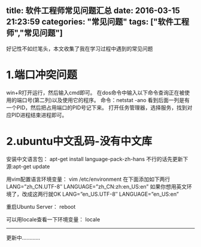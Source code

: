 title: 软件工程师常见问题汇总
date: 2016-03-15 21:23:59
categories: "常见问题"
tags: ["软件工程师","常见问题"]
---
好记性不如烂笔头，本文收集了我在学习过程中遇到的常见问题
<!--more-->
1.端口冲突问题
================
win+R打开运行，然后输入cmd即可。
在dos命令中输入以下命令查询正在被使用的端口号(第二列)以及使用它的程序。
命令：netstat -ano
看到后面一列是有一个PID，然后把占用端口的PID号记下来。
打开任务管理器，选择服务，找到对应PID进程结束进程即可。

2.ubuntu中文乱码-没有中文库
=============
安装中文语言包：
apt-get install language-pack-zh-hans
不行的话先更新下源:apt-get update

用vim配置语言环境变量：
vim /etc/environment 
在下面添加如下两行
LANG=”zh_CN.UTF-8″ 
LANGUAGE=”zh_CN:zh:en_US:en” 
如果你想用英文环境了，改成这两行就OK
LANG=”en_US.UTF-8″ 
LANGUAGE=”en_US:en” 

重启Ubuntu Server：
reboot 

可以用locale查看一下环境变量：
locale





****************************
更新中............

